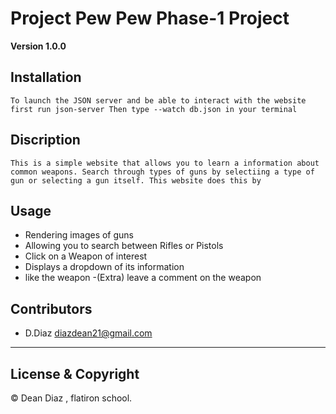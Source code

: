# Project Pew Pew Phase-1 Project

**Version 1.0.0**

## Installation

`To launch the JSON server and be able to interact with the website first run json-server Then type --watch db.json in your terminal `

## Discription

`This is a simple website that allows you to learn a information about common weapons. Search through types of guns by selectiing a type of gun or selecting a gun itself. This website does this by`

## Usage

- Rendering images of guns
- Allowing you to search between Rifles or Pistols
- Click on a Weapon of interest
- Displays a dropdown of its information
- like the weapon
  -(Extra) leave a comment on the weapon

## Contributors

- D.Diaz <diazdean21@gmail.com>

---

## License & Copyright

© Dean Diaz , flatiron school.

